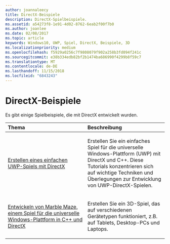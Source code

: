 ```yaml
---
author: joannaleecy
title: DirectX-Beispiele
description: DirectX-Spielbeispiele.
ms.assetid: a54273f8-1e91-4d02-8762-6eab2f00f7b0
ms.author: joanlee
ms.date: 02/08/2017
ms.topic: article
keywords: Windows10, UWP, Spiel, DirectX, Beispiele, 3D
ms.localizationpriority: medium
ms.openlocfilehash: f5929a0256c7f9808079f902a258b3fd094f241c
ms.sourcegitcommit: e38b334edb82bf2b1474ba686990f4299b8f59c7
ms.translationtype: MT
ms.contentlocale: de-DE
ms.lasthandoff: 11/15/2018
ms.locfileid: "6843243"
---
```

# <a name="directx-samples"></a>DirectX-Beispiele

Es gibt einige Spielbeispiele, die mit DirectX entwickelt wurden.

<table>
<colgroup>
<col width="50%" />
<col width="50%" />
</colgroup>
<thead>
<tr class="header">
<th align="left">Thema</th>
<th align="left">Beschreibung</th>
</tr>
</thead>
<tbody>
<tr class="odd">
<td align="left"><p><a href="tutorial--create-your-first-uwp-directx-game.md">Erstellen eines einfachen UWP-Spiels mit DirectX</a></p></td>
<td align="left"><p>Erstellen Sie ein einfaches Spiel für die universelle Windows-Plattform (UWP) mit DirectX und C++. Diese Tutorials konzentrieren sich auf wichtige Techniken und Überlegungen zur Entwicklung von UWP-DirectX-Spielen.</p></td>
</tr>
<tr class="even">
<td align="left"><p><a href="developing-marble-maze-a-windows-store-game-in-cpp-and-directx.md">Entwickeln von Marble Maze, einem Spiel für die universelle Windows-Plattform in C++ und DirectX</a></p></td>
<td align="left"><p>Erstellen Sie ein 3D-Spiel, das auf verschiedenen Gerätetypen funktioniert, z.B. auf Tablets, Desktop-PCs und Laptops.</p></td>
</tr>
</tbody>
</table>
